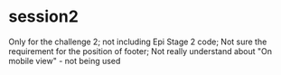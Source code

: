 # session2
Only for the challenge 2;
not including Epi Stage 2 code;
Not sure the requirement for the position of footer;
Not really understand about "On mobile view" - not being used
